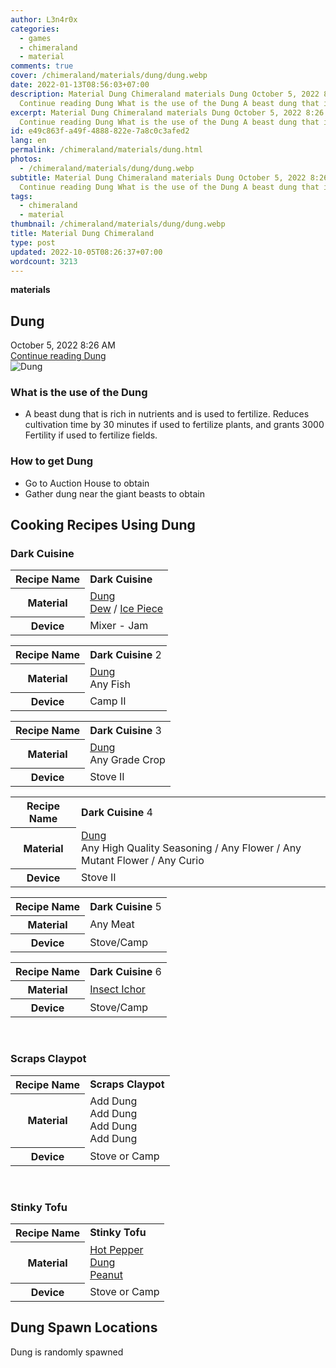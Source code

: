 ```yaml
---
author: L3n4r0x
categories:
  - games
  - chimeraland
  - material
comments: true
cover: /chimeraland/materials/dung/dung.webp
date: 2022-01-13T08:56:03+07:00
description: Material Dung Chimeraland materials Dung October 5, 2022 8:26 AM
  Continue reading Dung What is the use of the Dung A beast dung that i
excerpt: Material Dung Chimeraland materials Dung October 5, 2022 8:26 AM
  Continue reading Dung What is the use of the Dung A beast dung that i
id: e49c863f-a49f-4888-822e-7a8c0c3afed2
lang: en
permalink: /chimeraland/materials/dung.html
photos:
  - /chimeraland/materials/dung/dung.webp
subtitle: Material Dung Chimeraland materials Dung October 5, 2022 8:26 AM
  Continue reading Dung What is the use of the Dung A beast dung that i
tags:
  - chimeraland
  - material
thumbnail: /chimeraland/materials/dung/dung.webp
title: Material Dung Chimeraland
type: post
updated: 2022-10-05T08:26:37+07:00
wordcount: 3213
---
```


<link
  rel="stylesheet"
  href="https://rawcdn.githack.com/dimaslanjaka/Web-Manajemen/870a349/css/bootstrap-5-3-0-alpha3-wrapper.css"
/>
<section id="bootstrap-wrapper">
  <div data-bs-theme="dark">
    <div
      class="row g-0 border rounded overflow-hidden flex-md-row mb-4 shadow-sm position-relative bg-dark text-light"
    >
      <div class="col p-4 d-flex flex-column position-static">
        <strong class="d-inline-block mb-2 text-success">materials</strong>
        <h2 class="mb-0">Dung</h2>
        <div class="mb-1 text-muted">October 5, 2022 8:26 AM</div>
        <a
          href="/chimeraland/materials/dung.html"
          class="stretched-link d-none text-primary"
          >Continue reading Dung</a
        >
      </div>
      <div class="col-auto d-none d-md-block d-lg-block">
        <img
          src="https://www.webmanajemen.com/chimeraland/materials/dung/dung.webp"
          alt="Dung"
        />
      </div>
    </div>
    <div class="row">
      <div class="col-lg-6 col-12 mb-2">
        <div class="card">
          <div class="card-body">
            <h3 class="card-title">What is the use of the Dung</h3>
            <div class="card-text">
              <ul>
                <li>
                  A beast dung that is rich in nutrients and is used to
                  fertilize. Reduces cultivation time by 30 minutes if used to
                  fertilize plants, and grants 3000 Fertility if used to
                  fertilize fields.
                </li>
              </ul>
            </div>
          </div>
        </div>
      </div>
      <div class="col-lg-6 col-12 mb-2">
        <div class="card">
          <div class="card-body">
            <h3 class="card-title">How to get Dung</h3>
            <div class="card-text">
              <ul>
                <li>Go to Auction House to obtain</li>
                <li>Gather dung near the giant beasts to obtain</li>
              </ul>
            </div>
          </div>
        </div>
      </div>
      <div class="col-12 mb-2">
        <h2 id="cookable">Cooking Recipes Using Dung</h2>
        <div id="recipe-dark-cuisine">
          <h3 id="item-dark-cuisine">Dark Cuisine</h3>
          <div class="mb-2">
            <table class="table">
              <tr>
                <th>Recipe Name</th>
                <td><b>Dark Cuisine</b></td>
              </tr>
              <tr>
                <th>Material</th>
                <td>
                  <a
                    class="text-decoration-none text-primary"
                    href="/chimeraland/materials/dung.html"
                    >Dung</a
                  ><br /><a
                    class="text-decoration-none text-primary"
                    href="/chimeraland/materials/dew.html"
                    >Dew</a
                  ><span> / </span
                  ><a
                    class="text-decoration-none text-primary"
                    href="/chimeraland/materials/ice-piece.html"
                    >Ice Piece</a
                  >
                </td>
              </tr>
              <tr>
                <th>Device</th>
                <td>Mixer - Jam</td>
              </tr>
            </table>
          </div>
          <div class="mb-2">
            <table class="table">
              <tr>
                <th>Recipe Name</th>
                <td><b>Dark Cuisine</b> 2</td>
              </tr>
              <tr>
                <th>Material</th>
                <td>
                  <a
                    class="text-decoration-none text-primary"
                    href="/chimeraland/materials/dung.html"
                    >Dung</a
                  ><br />Any Fish
                </td>
              </tr>
              <tr>
                <th>Device</th>
                <td>Camp II</td>
              </tr>
            </table>
          </div>
          <div class="mb-2">
            <table class="table">
              <tr>
                <th>Recipe Name</th>
                <td><b>Dark Cuisine</b> 3</td>
              </tr>
              <tr>
                <th>Material</th>
                <td>
                  <a
                    class="text-decoration-none text-primary"
                    href="/chimeraland/materials/dung.html"
                    >Dung</a
                  ><br />Any Grade Crop
                </td>
              </tr>
              <tr>
                <th>Device</th>
                <td>Stove II</td>
              </tr>
            </table>
          </div>
          <div class="mb-2">
            <table class="table">
              <tr>
                <th>Recipe Name</th>
                <td><b>Dark Cuisine</b> 4</td>
              </tr>
              <tr>
                <th>Material</th>
                <td>
                  <a
                    class="text-decoration-none text-primary"
                    href="/chimeraland/materials/dung.html"
                    >Dung</a
                  ><br />Any High Quality Seasoning<span> / </span>Any
                  Flower<span> / </span>Any Mutant Flower<span> / </span>Any
                  Curio
                </td>
              </tr>
              <tr>
                <th>Device</th>
                <td>Stove II</td>
              </tr>
            </table>
          </div>
          <div class="mb-2">
            <table class="table">
              <tr>
                <th>Recipe Name</th>
                <td><b>Dark Cuisine</b> 5</td>
              </tr>
              <tr>
                <th>Material</th>
                <td>Any Meat</td>
              </tr>
              <tr>
                <th>Device</th>
                <td>Stove/Camp</td>
              </tr>
            </table>
          </div>
          <div class="mb-2">
            <table class="table">
              <tr>
                <th>Recipe Name</th>
                <td><b>Dark Cuisine</b> 6</td>
              </tr>
              <tr>
                <th>Material</th>
                <td>
                  <a
                    class="text-decoration-none text-primary"
                    href="/chimeraland/materials/insect-ichor.html"
                    >Insect Ichor</a
                  >
                </td>
              </tr>
              <tr>
                <th>Device</th>
                <td>Stove/Camp</td>
              </tr>
            </table>
          </div>
        </div>
        <br />
        <div id="recipe-scraps-claypot">
          <h3 id="item-scraps-claypot">Scraps Claypot</h3>
          <div class="mb-2">
            <table class="table">
              <tr>
                <th>Recipe Name</th>
                <td><b>Scraps Claypot</b></td>
              </tr>
              <tr>
                <th>Material</th>
                <td>Add Dung<br />Add Dung<br />Add Dung<br />Add Dung</td>
              </tr>
              <tr>
                <th>Device</th>
                <td>Stove or Camp</td>
              </tr>
            </table>
          </div>
        </div>
        <br />
        <div id="recipe-stinky-tofu">
          <h3 id="item-stinky-tofu">Stinky Tofu</h3>
          <div class="mb-2">
            <table class="table">
              <tr>
                <th>Recipe Name</th>
                <td><b>Stinky Tofu</b></td>
              </tr>
              <tr>
                <th>Material</th>
                <td>
                  <a
                    class="text-decoration-none text-primary"
                    href="/chimeraland/materials/hot-pepper.html"
                    >Hot Pepper</a
                  ><br /><a
                    class="text-decoration-none text-primary"
                    href="/chimeraland/materials/dung.html"
                    >Dung</a
                  ><br /><a
                    class="text-decoration-none text-primary"
                    href="/chimeraland/materials/peanut.html"
                    >Peanut</a
                  >
                </td>
              </tr>
              <tr>
                <th>Device</th>
                <td>Stove or Camp</td>
              </tr>
            </table>
          </div>
        </div>
      </div>
      <div class="col-12 mb-2">
        <h2>Dung Spawn Locations</h2>
        <p>Dung is randomly spawned</p>
      </div>
    </div>
  </div>
</section>